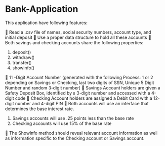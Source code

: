 # Bank-Application

This application have following features:

 Read a .csv file of names, social security numbers, account type, and initial deposit
 Use a proper data structure to hold all these accounts
 Both savings and checking accounts share the following properties:
1. deposit() 
2. withdraw() 
3. transfer() 
4. showinfo()

 11 -Digit Account Number (generated with the following Process: 1 or 2 depending on Savings or Checking, last two digits of SSN, Unique 5 Digit Number and random 3-digit number)
 Savings Account holders are given a Safety Deposit Box, identified by a 3-digit number and accessed with a 4-digit code
 Checking Account holders are assigned a Debit Card with a 12-digit number and 4-digit PIN
 Both accounts will use an interface that determines the base interest rate.
1. Savings accounts will use .25 points less than the base rate
2. Checking accounts will use 15% of the base rate

 The Showlnfo method should reveal relevant account information as well as information specific to the Checking account or Savings account.